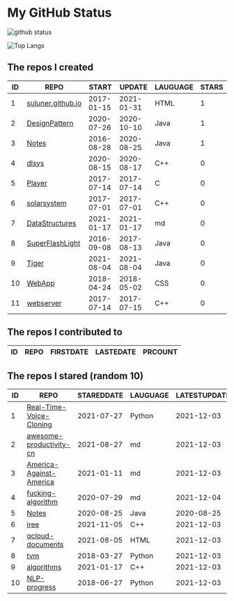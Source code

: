 # My GitHub Status

<img src="https://github-readme-stats-1.yihong0618.vercel.app/api?username=ThaddeusJiang&show_icons=true&&&hide_title=true&count_private=true" alt="github status" />

![Top Langs](https://github-readme-stats-1.yihong0618.vercel.app/api/top-langs/?username=ThaddeusJiang&layout=compact)

<!--START_SECTION:my_github-->
## The repos I created
| ID |                               REPO                                |   START    |   UPDATE   | LAUGUAGE | STARS |
|----|-------------------------------------------------------------------|------------|------------|----------|-------|
|  1 | [suluner.github.io](https://github.com/suluner/suluner.github.io) | 2017-01-15 | 2021-01-31 | HTML     |     1 |
|  2 | [DesignPattern](https://github.com/suluner/DesignPattern)         | 2020-07-26 | 2020-10-10 | Java     |     1 |
|  3 | [Notes](https://github.com/suluner/Notes)                         | 2016-08-28 | 2020-08-25 | Java     |     1 |
|  4 | [dlsys](https://github.com/suluner/dlsys)                         | 2020-08-15 | 2020-08-17 | C++      |     0 |
|  5 | [Player](https://github.com/suluner/Player)                       | 2017-07-14 | 2017-07-14 | C        |     0 |
|  6 | [solarsystem](https://github.com/suluner/solarsystem)             | 2017-07-01 | 2017-07-01 | C++      |     0 |
|  7 | [DataStructures](https://github.com/suluner/DataStructures)       | 2021-01-17 | 2021-01-17 | md       |     0 |
|  8 | [SuperFlashLight](https://github.com/suluner/SuperFlashLight)     | 2016-09-08 | 2017-08-13 | Java     |     0 |
|  9 | [Tiger](https://github.com/suluner/Tiger)                         | 2021-08-04 | 2021-08-04 | Java     |     0 |
| 10 | [WebApp](https://github.com/suluner/WebApp)                       | 2018-04-24 | 2018-05-02 | CSS      |     0 |
| 11 | [webserver](https://github.com/suluner/webserver)                 | 2017-07-14 | 2017-07-15 | C++      |     0 |

## The repos I contributed to
| ID | REPO | FIRSTDATE | LASTEDATE | PRCOUNT |
|----|------|-----------|-----------|---------|

## The repos I stared (random 10)
| ID |                                        REPO                                        | STAREDDATE | LAUGUAGE | LATESTUPDATE |
|----|------------------------------------------------------------------------------------|------------|----------|--------------|
|  1 | [Real-Time-Voice-Cloning](https://github.com/CorentinJ/Real-Time-Voice-Cloning)    | 2021-07-27 | Python   | 2021-12-03   |
|  2 | [awesome-productivity-cn](https://github.com/eastlakeside/awesome-productivity-cn) | 2021-08-27 | md       | 2021-12-03   |
|  3 | [America-Against-America](https://github.com/zealotCE/America-Against-America)     | 2021-01-11 | md       | 2021-12-03   |
|  4 | [fucking-algorithm](https://github.com/labuladong/fucking-algorithm)               | 2020-07-29 | md       | 2021-12-04   |
|  5 | [Notes](https://github.com/suluner/Notes)                                          | 2020-08-25 | Java     | 2020-08-25   |
|  6 | [iree](https://github.com/google/iree)                                             | 2021-11-05 | C++      | 2021-12-03   |
|  7 | [qcloud-documents](https://github.com/tencentyun/qcloud-documents)                 | 2021-08-05 | HTML     | 2021-12-03   |
|  8 | [tvm](https://github.com/apache/tvm)                                               | 2018-03-27 | Python   | 2021-12-03   |
|  9 | [algorithms](https://github.com/xtaci/algorithms)                                  | 2021-01-17 | C++      | 2021-12-03   |
| 10 | [NLP-progress](https://github.com/sebastianruder/NLP-progress)                     | 2018-06-27 | Python   | 2021-12-03   |

<!--END_SECTION:my_github-->